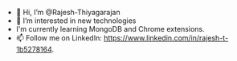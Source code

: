 - 👋 Hi, I’m @Rajesh-Thiyagarajan
- 👀 I’m interested in new technologies
- I'm currently learning MongoDB and Chrome extensions.
- 📫 Follow me on LinkedIn: https://www.linkedin.com/in/rajesh-t-1b5278164.

<!---
Rajesh-Thiyagarajan/Rajesh-Thiyagarajan is a ✨ special ✨ repository because its `README.md` (this file) appears on your GitHub profile.
You can click the Preview link to take a look at your changes.
--->
